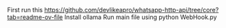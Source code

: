 
First run this https://github.com/devlikeapro/whatsapp-http-api/tree/core?tab=readme-ov-file
Install ollama 
Run main file using python WebHook.py


